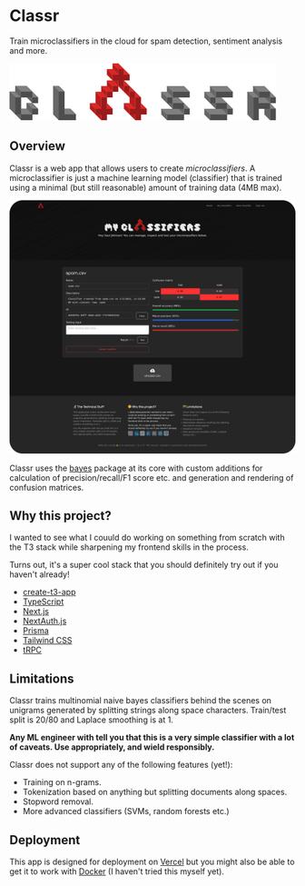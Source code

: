 # Classr

Train microclassifiers in the cloud for spam detection, sentiment analysis and more.

![Classr logo](./public/logo-light.svg)

## Overview

Classr is a web app that allows users to create *microclassifiers*. A microclassifier is just a machine learning model (classifier) that is trained using a minimal (but still reasonable) amount of training data (4MB max).

![Screenshot of app](./screenshot-app.png)

Classr uses the [bayes](https://www.npmjs.com/package/bayes) package at its core with custom additions for calculation of precision/recall/F1 score etc. and generation and rendering of confusion matrices.

## Why this project?

I wanted to see what I couuld do working on something from scratch with the T3 stack while sharpening my frontend skills in the process.

Turns out, it's a super cool stack that you should definitely try out if you haven't already!

* [create-t3-app](https://create.t3.gg/)
* [TypeScript](https://typescriptlang.org)
* [Next.js](https://nextjs.org)
* [NextAuth.js](https://next-auth.js.org)
* [Prisma](https://prisma.io)
* [Tailwind CSS](https://tailwindcss.com)
* [tRPC](https://trpc.io)

## Limitations

Classr trains multinomial naive bayes classifiers behind the scenes on unigrams generated by splitting strings along space characters. Train/test split is 20/80 and Laplace smoothing is at 1.

**Any ML engineer with tell you that this is a very simple classifier with a lot of caveats. Use appropriately, and wield responsibly.**

Classr does not support any of the following features (yet!):

* Training on n-grams.
* Tokenization based on anything but splitting documents along spaces.
* Stopword removal.
* More advanced classifiers (SVMs, random forests etc.)

## Deployment

This app is designed for deployment on [Vercel](https://create.t3.gg/en/deployment/vercel) but you might also be able to get it to work with [Docker](https://create.t3.gg/en/deployment/docker) (I haven't tried this myself yet).
